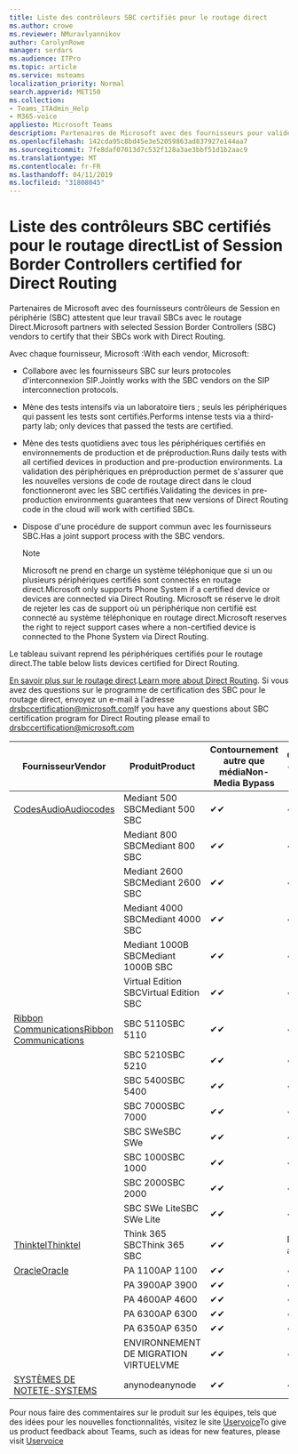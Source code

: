 ```yaml
---
title: Liste des contrôleurs SBC certifiés pour le routage direct
ms.author: crowe
ms.reviewer: NMuravlyannikov
author: CarolynRowe
manager: serdars
ms.audience: ITPro
ms.topic: article
ms.service: msteams
localization_priority: Normal
search.appverid: MET150
ms.collection:
- Teams_ITAdmin_Help
- M365-voice
appliesto: Microsoft Teams
description: Partenaires de Microsoft avec des fournisseurs pour valider leurs SBCs SBC fonctionnent avec le routage Direct.
ms.openlocfilehash: 142cda95c8bd45e3e52059863ad837927e144aa7
ms.sourcegitcommit: 7fe8daf07013d7c532f128a3ae3bbf51d1b2aac9
ms.translationtype: MT
ms.contentlocale: fr-FR
ms.lasthandoff: 04/11/2019
ms.locfileid: "31808045"
---
```

# <a name="list-of-session-border-controllers-certified-for-direct-routing"></a><span data-ttu-id="4726e-103">Liste des contrôleurs SBC certifiés pour le routage direct</span><span class="sxs-lookup"><span data-stu-id="4726e-103">List of Session Border Controllers certified for Direct Routing</span></span>

<span data-ttu-id="4726e-104">Partenaires de Microsoft avec des fournisseurs contrôleurs de Session en périphérie (SBC) attestent que leur travail SBCs avec le routage Direct.</span><span class="sxs-lookup"><span data-stu-id="4726e-104">Microsoft partners with selected Session Border Controllers (SBC) vendors to certify that their SBCs work with Direct Routing.</span></span> 

<span data-ttu-id="4726e-105">Avec chaque fournisseur, Microsoft :</span><span class="sxs-lookup"><span data-stu-id="4726e-105">With each vendor, Microsoft:</span></span> 

- <span data-ttu-id="4726e-106">Collabore avec les fournisseurs SBC sur leurs protocoles d'interconnexion SIP.</span><span class="sxs-lookup"><span data-stu-id="4726e-106">Jointly works with the SBC vendors on the SIP interconnection protocols.</span></span>
- <span data-ttu-id="4726e-107">Mène des tests intensifs via un laboratoire tiers ; seuls les périphériques qui passent les tests sont certifiés.</span><span class="sxs-lookup"><span data-stu-id="4726e-107">Performs intense tests via a third-party lab; only devices that passed the tests are certified.</span></span> 
- <span data-ttu-id="4726e-108">Mène des tests quotidiens avec tous les périphériques certifiés en environnements de production et de préproduction.</span><span class="sxs-lookup"><span data-stu-id="4726e-108">Runs daily tests with all certified devices in production and pre-production environments.</span></span> <span data-ttu-id="4726e-109">La validation des périphériques en préproduction permet de s'assurer que les nouvelles versions de code de routage direct dans le cloud fonctionneront avec les SBC certifiés.</span><span class="sxs-lookup"><span data-stu-id="4726e-109">Validating the devices in pre-production environments guarantees that new versions of Direct Routing code in the cloud will work with certified SBCs.</span></span> 
- <span data-ttu-id="4726e-110">Dispose d'une procédure de support commun avec les fournisseurs SBC.</span><span class="sxs-lookup"><span data-stu-id="4726e-110">Has a joint support process with the SBC vendors.</span></span>


  > [!NOTE]
  > <span data-ttu-id="4726e-111">Microsoft ne prend en charge un système téléphonique que si un ou plusieurs périphériques certifiés sont connectés en routage direct.</span><span class="sxs-lookup"><span data-stu-id="4726e-111">Microsoft only supports Phone System if a certified device or devices are connected via Direct Routing.</span></span> <span data-ttu-id="4726e-112">Microsoft se réserve le droit de rejeter les cas de support où un périphérique non certifié est connecté au système téléphonique en routage direct.</span><span class="sxs-lookup"><span data-stu-id="4726e-112">Microsoft reserves the right to reject support cases where a non-certified device is connected to the Phone System via Direct Routing.</span></span> 

<span data-ttu-id="4726e-113">Le tableau suivant reprend les périphériques certifiés pour le routage direct.</span><span class="sxs-lookup"><span data-stu-id="4726e-113">The table below lists devices certified for Direct Routing.</span></span> 

<span data-ttu-id="4726e-114">[En savoir plus sur le routage direct](https://aka.ms/dr).</span><span class="sxs-lookup"><span data-stu-id="4726e-114">[Learn more about Direct Routing](https://aka.ms/dr).</span></span> <span data-ttu-id="4726e-115">Si vous avez des questions sur le programme de certification des SBC pour le routage direct, envoyez un e-mail à l'adresse drsbccertification@microsoft.com</span><span class="sxs-lookup"><span data-stu-id="4726e-115">If you have any questions about SBC certification program for Direct Routing please email to drsbccertification@microsoft.com</span></span>


|                                                       <span data-ttu-id="4726e-116">Fournisseur</span><span class="sxs-lookup"><span data-stu-id="4726e-116">Vendor</span></span>                                                        |       <span data-ttu-id="4726e-117">Produit</span><span class="sxs-lookup"><span data-stu-id="4726e-117">Product</span></span>       | <span data-ttu-id="4726e-118">Contournement autre que média</span><span class="sxs-lookup"><span data-stu-id="4726e-118">Non-Media Bypass</span></span> | <span data-ttu-id="4726e-119">Contournement de média</span><span class="sxs-lookup"><span data-stu-id="4726e-119">Media Bypass</span></span> | <span data-ttu-id="4726e-120">Version du logiciel</span><span class="sxs-lookup"><span data-stu-id="4726e-120">Software Version</span></span> |
|---------------------------------------------------------------------------------------------------------------------|---------------------|------------------|--------------|------------------|
| [<span data-ttu-id="4726e-121">CodesAudio</span><span class="sxs-lookup"><span data-stu-id="4726e-121">Audiocodes</span></span>](https://www.audiocodes.com/solutions-products/products/products-for-microsoft-365/direct-routing-for-microsoft-teams) |   <span data-ttu-id="4726e-122">Mediant 500 SBC</span><span class="sxs-lookup"><span data-stu-id="4726e-122">Mediant 500 SBC</span></span>   |     <span data-ttu-id="4726e-123">&#10004;</span><span class="sxs-lookup"><span data-stu-id="4726e-123">&#10004;</span></span>     |   <span data-ttu-id="4726e-124">&#10004;</span><span class="sxs-lookup"><span data-stu-id="4726e-124">&#10004;</span></span>    |  <span data-ttu-id="4726e-125">7.20A.250.003</span><span class="sxs-lookup"><span data-stu-id="4726e-125">7.20A.250.003</span></span>   |
|                                                                                                                     |   <span data-ttu-id="4726e-126">Mediant 800 SBC</span><span class="sxs-lookup"><span data-stu-id="4726e-126">Mediant 800 SBC</span></span>   |     <span data-ttu-id="4726e-127">&#10004;</span><span class="sxs-lookup"><span data-stu-id="4726e-127">&#10004;</span></span>     |   <span data-ttu-id="4726e-128">&#10004;</span><span class="sxs-lookup"><span data-stu-id="4726e-128">&#10004;</span></span>     |  <span data-ttu-id="4726e-129">7.20A.250.003</span><span class="sxs-lookup"><span data-stu-id="4726e-129">7.20A.250.003</span></span>   |
|                                                                                                                     |  <span data-ttu-id="4726e-130">Mediant 2600 SBC</span><span class="sxs-lookup"><span data-stu-id="4726e-130">Mediant 2600 SBC</span></span>   |     <span data-ttu-id="4726e-131">&#10004;</span><span class="sxs-lookup"><span data-stu-id="4726e-131">&#10004;</span></span>     |   <span data-ttu-id="4726e-132">&#10004;</span><span class="sxs-lookup"><span data-stu-id="4726e-132">&#10004;</span></span>    |  <span data-ttu-id="4726e-133">7.20A.250.003</span><span class="sxs-lookup"><span data-stu-id="4726e-133">7.20A.250.003</span></span>   |
|                                                                                                                     |  <span data-ttu-id="4726e-134">Mediant 4000 SBC</span><span class="sxs-lookup"><span data-stu-id="4726e-134">Mediant 4000 SBC</span></span>   |     <span data-ttu-id="4726e-135">&#10004;</span><span class="sxs-lookup"><span data-stu-id="4726e-135">&#10004;</span></span>     |   <span data-ttu-id="4726e-136">&#10004;</span><span class="sxs-lookup"><span data-stu-id="4726e-136">&#10004;</span></span>     |  <span data-ttu-id="4726e-137">7.20A.250.003</span><span class="sxs-lookup"><span data-stu-id="4726e-137">7.20A.250.003</span></span>   |
|                                                                                                                     | <span data-ttu-id="4726e-138">Mediant 1000B SBC</span><span class="sxs-lookup"><span data-stu-id="4726e-138">Mediant 1000B  SBC</span></span>  |     <span data-ttu-id="4726e-139">&#10004;</span><span class="sxs-lookup"><span data-stu-id="4726e-139">&#10004;</span></span>     |   <span data-ttu-id="4726e-140">&#10004;</span><span class="sxs-lookup"><span data-stu-id="4726e-140">&#10004;</span></span>     |  <span data-ttu-id="4726e-141">7.20A.250.003</span><span class="sxs-lookup"><span data-stu-id="4726e-141">7.20A.250.003</span></span>   |
|                                                                                                                     | <span data-ttu-id="4726e-142">Virtual Edition SBC</span><span class="sxs-lookup"><span data-stu-id="4726e-142">Virtual Edition SBC</span></span> |     <span data-ttu-id="4726e-143">&#10004;</span><span class="sxs-lookup"><span data-stu-id="4726e-143">&#10004;</span></span>     |   <span data-ttu-id="4726e-144">&#10004;</span><span class="sxs-lookup"><span data-stu-id="4726e-144">&#10004;</span></span>     |  <span data-ttu-id="4726e-145">7.20A.250.003</span><span class="sxs-lookup"><span data-stu-id="4726e-145">7.20A.250.003</span></span>  |
|  [<span data-ttu-id="4726e-146">Ribbon Communications</span><span class="sxs-lookup"><span data-stu-id="4726e-146">Ribbon Communications</span></span>](https://ribboncommunications.com/solutions/enterprise-solutions/microsoft-skype-business)  |      <span data-ttu-id="4726e-147">SBC 5110</span><span class="sxs-lookup"><span data-stu-id="4726e-147">SBC 5110</span></span>       |     <span data-ttu-id="4726e-148">&#10004;</span><span class="sxs-lookup"><span data-stu-id="4726e-148">&#10004;</span></span>     |   <span data-ttu-id="4726e-149">&#10004;</span><span class="sxs-lookup"><span data-stu-id="4726e-149">&#10004;</span></span>    |       <span data-ttu-id="4726e-150">V6.2</span><span class="sxs-lookup"><span data-stu-id="4726e-150">V6.2</span></span>       |
|                                                                                                                     |      <span data-ttu-id="4726e-151">SBC 5210</span><span class="sxs-lookup"><span data-stu-id="4726e-151">SBC 5210</span></span>       |     <span data-ttu-id="4726e-152">&#10004;</span><span class="sxs-lookup"><span data-stu-id="4726e-152">&#10004;</span></span>     |  <span data-ttu-id="4726e-153">&#10004;</span><span class="sxs-lookup"><span data-stu-id="4726e-153">&#10004;</span></span>    |       <span data-ttu-id="4726e-154">V6.2</span><span class="sxs-lookup"><span data-stu-id="4726e-154">V6.2</span></span>       |
|                                                                                                                     |      <span data-ttu-id="4726e-155">SBC 5400</span><span class="sxs-lookup"><span data-stu-id="4726e-155">SBC 5400</span></span>       |     <span data-ttu-id="4726e-156">&#10004;</span><span class="sxs-lookup"><span data-stu-id="4726e-156">&#10004;</span></span>     |   <span data-ttu-id="4726e-157">&#10004;</span><span class="sxs-lookup"><span data-stu-id="4726e-157">&#10004;</span></span>   |       <span data-ttu-id="4726e-158">V6.2</span><span class="sxs-lookup"><span data-stu-id="4726e-158">V6.2</span></span>       |
|                                                                                                                     |      <span data-ttu-id="4726e-159">SBC 7000</span><span class="sxs-lookup"><span data-stu-id="4726e-159">SBC 7000</span></span>       |     <span data-ttu-id="4726e-160">&#10004;</span><span class="sxs-lookup"><span data-stu-id="4726e-160">&#10004;</span></span>     |   <span data-ttu-id="4726e-161">&#10004;</span><span class="sxs-lookup"><span data-stu-id="4726e-161">&#10004;</span></span>    |       <span data-ttu-id="4726e-162">V6.2</span><span class="sxs-lookup"><span data-stu-id="4726e-162">V6.2</span></span>       |
|                                                                                                                     |       <span data-ttu-id="4726e-163">SBC SWe</span><span class="sxs-lookup"><span data-stu-id="4726e-163">SBC SWe</span></span>       |     <span data-ttu-id="4726e-164">&#10004;</span><span class="sxs-lookup"><span data-stu-id="4726e-164">&#10004;</span></span>     |   <span data-ttu-id="4726e-165">&#10004;</span><span class="sxs-lookup"><span data-stu-id="4726e-165">&#10004;</span></span>   |       <span data-ttu-id="4726e-166">V6.2</span><span class="sxs-lookup"><span data-stu-id="4726e-166">V6.2</span></span>       |
|                                                                                                                     |      <span data-ttu-id="4726e-167">SBC 1000</span><span class="sxs-lookup"><span data-stu-id="4726e-167">SBC 1000</span></span>       |     <span data-ttu-id="4726e-168">&#10004;</span><span class="sxs-lookup"><span data-stu-id="4726e-168">&#10004;</span></span>     |   <span data-ttu-id="4726e-169">&#10004;</span><span class="sxs-lookup"><span data-stu-id="4726e-169">&#10004;</span></span>    |      <span data-ttu-id="4726e-170">v8.0.1</span><span class="sxs-lookup"><span data-stu-id="4726e-170">v8.0.1</span></span>     |
|                                                                                                                     |      <span data-ttu-id="4726e-171">SBC 2000</span><span class="sxs-lookup"><span data-stu-id="4726e-171">SBC 2000</span></span>       |     <span data-ttu-id="4726e-172">&#10004;</span><span class="sxs-lookup"><span data-stu-id="4726e-172">&#10004;</span></span>     |   <span data-ttu-id="4726e-173">&#10004;</span><span class="sxs-lookup"><span data-stu-id="4726e-173">&#10004;</span></span>   |     <span data-ttu-id="4726e-174">v8.0.1</span><span class="sxs-lookup"><span data-stu-id="4726e-174">v8.0.1</span></span>     |
|                                                                                                                     |    <span data-ttu-id="4726e-175">SBC SWe Lite</span><span class="sxs-lookup"><span data-stu-id="4726e-175">SBC SWe Lite</span></span>     |     <span data-ttu-id="4726e-176">&#10004;</span><span class="sxs-lookup"><span data-stu-id="4726e-176">&#10004;</span></span>     |  <span data-ttu-id="4726e-177">&#10004;</span><span class="sxs-lookup"><span data-stu-id="4726e-177">&#10004;</span></span>    |      <span data-ttu-id="4726e-178">v8.0.1</span><span class="sxs-lookup"><span data-stu-id="4726e-178">v8.0.1</span></span>    |
|                     [<span data-ttu-id="4726e-179">Thinktel</span><span class="sxs-lookup"><span data-stu-id="4726e-179">Thinktel</span></span>](https://www.thinktel.ca/services/think-365/think-365-overview/)                      |    <span data-ttu-id="4726e-180">Think 365 SBC</span><span class="sxs-lookup"><span data-stu-id="4726e-180">Think 365 SBC</span></span>    |     <span data-ttu-id="4726e-181">&#10004;</span><span class="sxs-lookup"><span data-stu-id="4726e-181">&#10004;</span></span>     |   <span data-ttu-id="4726e-182">En attente</span><span class="sxs-lookup"><span data-stu-id="4726e-182">Pending</span></span>    |       <span data-ttu-id="4726e-183">V1.4</span><span class="sxs-lookup"><span data-stu-id="4726e-183">V1.4</span></span>       |
|                     [<span data-ttu-id="4726e-184">Oracle</span><span class="sxs-lookup"><span data-stu-id="4726e-184">Oracle</span></span>](https://www.oracle.com/industries/communications/enterprise-session-border-controller/microsoft.html)                      |    <span data-ttu-id="4726e-185">PA 1100</span><span class="sxs-lookup"><span data-stu-id="4726e-185">AP 1100</span></span>      |    <span data-ttu-id="4726e-186">&#10004;</span><span class="sxs-lookup"><span data-stu-id="4726e-186">&#10004;</span></span>     |    <span data-ttu-id="4726e-187">&#10004;</span><span class="sxs-lookup"><span data-stu-id="4726e-187">&#10004;</span></span>    |   <span data-ttu-id="4726e-188">8.3.0.0.1</span><span class="sxs-lookup"><span data-stu-id="4726e-188">8.3.0.0.1</span></span> |
|                                                                                                                    |    <span data-ttu-id="4726e-189">PA 3900</span><span class="sxs-lookup"><span data-stu-id="4726e-189">AP 3900</span></span>           |    <span data-ttu-id="4726e-190">&#10004;</span><span class="sxs-lookup"><span data-stu-id="4726e-190">&#10004;</span></span>     |    <span data-ttu-id="4726e-191">&#10004;</span><span class="sxs-lookup"><span data-stu-id="4726e-191">&#10004;</span></span>   |   <span data-ttu-id="4726e-192">8.3.0.0.1</span><span class="sxs-lookup"><span data-stu-id="4726e-192">8.3.0.0.1</span></span>  | 
|                                                                                                                    |      <span data-ttu-id="4726e-193">PA 4600</span><span class="sxs-lookup"><span data-stu-id="4726e-193">AP 4600</span></span>         |    <span data-ttu-id="4726e-194">&#10004;</span><span class="sxs-lookup"><span data-stu-id="4726e-194">&#10004;</span></span>   |    <span data-ttu-id="4726e-195">&#10004;</span><span class="sxs-lookup"><span data-stu-id="4726e-195">&#10004;</span></span>     |     <span data-ttu-id="4726e-196">8.3.0.0.1</span><span class="sxs-lookup"><span data-stu-id="4726e-196">8.3.0.0.1</span></span>  |
|                                                                                                                    |      <span data-ttu-id="4726e-197">PA 6300</span><span class="sxs-lookup"><span data-stu-id="4726e-197">AP 6300</span></span>         |    <span data-ttu-id="4726e-198">&#10004;</span><span class="sxs-lookup"><span data-stu-id="4726e-198">&#10004;</span></span>   |    <span data-ttu-id="4726e-199">&#10004;</span><span class="sxs-lookup"><span data-stu-id="4726e-199">&#10004;</span></span>     |     <span data-ttu-id="4726e-200">8.3.0.0.1</span><span class="sxs-lookup"><span data-stu-id="4726e-200">8.3.0.0.1</span></span>  |
|                                                                                                                   |      <span data-ttu-id="4726e-201">PA 6350</span><span class="sxs-lookup"><span data-stu-id="4726e-201">AP 6350</span></span>           |    <span data-ttu-id="4726e-202">&#10004;</span><span class="sxs-lookup"><span data-stu-id="4726e-202">&#10004;</span></span>   |    <span data-ttu-id="4726e-203">&#10004;</span><span class="sxs-lookup"><span data-stu-id="4726e-203">&#10004;</span></span>    |     <span data-ttu-id="4726e-204">8.3.0.0.1</span><span class="sxs-lookup"><span data-stu-id="4726e-204">8.3.0.0.1</span></span>  |                                             
|                                                                                                                    |      <span data-ttu-id="4726e-205">ENVIRONNEMENT DE MIGRATION VIRTUEL</span><span class="sxs-lookup"><span data-stu-id="4726e-205">VME</span></span>           |    <span data-ttu-id="4726e-206">&#10004;</span><span class="sxs-lookup"><span data-stu-id="4726e-206">&#10004;</span></span>    |    <span data-ttu-id="4726e-207">&#10004;</span><span class="sxs-lookup"><span data-stu-id="4726e-207">&#10004;</span></span>    |     <span data-ttu-id="4726e-208">8.3.0.0.1</span><span class="sxs-lookup"><span data-stu-id="4726e-208">8.3.0.0.1</span></span>   |
|                     [<span data-ttu-id="4726e-209">SYSTÈMES DE NOTE</span><span class="sxs-lookup"><span data-stu-id="4726e-209">TE-SYSTEMS</span></span>](https://www.anynode.de/anynode-and-microsoft-teams/)                               |     <span data-ttu-id="4726e-210">anynode</span><span class="sxs-lookup"><span data-stu-id="4726e-210">anynode</span></span>         |     <span data-ttu-id="4726e-211">&#10004;</span><span class="sxs-lookup"><span data-stu-id="4726e-211">&#10004;</span></span>   |  <span data-ttu-id="4726e-212">&#10004;</span><span class="sxs-lookup"><span data-stu-id="4726e-212">&#10004;</span></span>   |      <span data-ttu-id="4726e-213">V3.16.2</span><span class="sxs-lookup"><span data-stu-id="4726e-213">v3.16.2</span></span>      |

<span data-ttu-id="4726e-214">Pour nous faire des commentaires sur le produit sur les équipes, tels que des idées pour les nouvelles fonctionnalités, visitez le site [Uservoice](https://microsoftteams.uservoice.com)</span><span class="sxs-lookup"><span data-stu-id="4726e-214">To give us product feedback about Teams, such as ideas for new features, please visit [Uservoice](https://microsoftteams.uservoice.com)</span></span>
